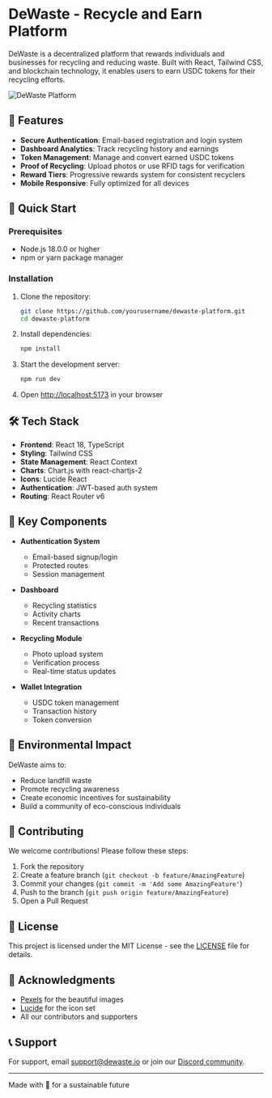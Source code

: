 # DeWaste - Recycle and Earn Platform

DeWaste is a decentralized platform that rewards individuals and businesses for recycling and reducing waste. Built with React, Tailwind CSS, and blockchain technology, it enables users to earn USDC tokens for their recycling efforts.

![DeWaste Platform](https://images.pexels.com/photos/802221/pexels-photo-802221.jpeg?auto=compress&cs=tinysrgb&w=1260&h=750&dpr=2)

## 🌟 Features

- **Secure Authentication**: Email-based registration and login system
- **Dashboard Analytics**: Track recycling history and earnings
- **Token Management**: Manage and convert earned USDC tokens
- **Proof of Recycling**: Upload photos or use RFID tags for verification
- **Reward Tiers**: Progressive rewards system for consistent recyclers
- **Mobile Responsive**: Fully optimized for all devices

## 🚀 Quick Start

### Prerequisites

- Node.js 18.0.0 or higher
- npm or yarn package manager

### Installation

1. Clone the repository:
   ```bash
   git clone https://github.com/yourusername/dewaste-platform.git
   cd dewaste-platform
   ```

2. Install dependencies:
   ```bash
   npm install
   ```

3. Start the development server:
   ```bash
   npm run dev
   ```

4. Open [http://localhost:5173](http://localhost:5173) in your browser

## 🛠 Tech Stack

- **Frontend**: React 18, TypeScript
- **Styling**: Tailwind CSS
- **State Management**: React Context
- **Charts**: Chart.js with react-chartjs-2
- **Icons**: Lucide React
- **Authentication**: JWT-based auth system
- **Routing**: React Router v6

## 📱 Key Components

- **Authentication System**
  - Email-based signup/login
  - Protected routes
  - Session management

- **Dashboard**
  - Recycling statistics
  - Activity charts
  - Recent transactions

- **Recycling Module**
  - Photo upload system
  - Verification process
  - Real-time status updates

- **Wallet Integration**
  - USDC token management
  - Transaction history
  - Token conversion

## 🌿 Environmental Impact

DeWaste aims to:
- Reduce landfill waste
- Promote recycling awareness
- Create economic incentives for sustainability
- Build a community of eco-conscious individuals

## 🤝 Contributing

We welcome contributions! Please follow these steps:

1. Fork the repository
2. Create a feature branch (`git checkout -b feature/AmazingFeature`)
3. Commit your changes (`git commit -m 'Add some AmazingFeature'`)
4. Push to the branch (`git push origin feature/AmazingFeature`)
5. Open a Pull Request

## 📄 License

This project is licensed under the MIT License - see the [LICENSE](LICENSE) file for details.

## 🙏 Acknowledgments

- [Pexels](https://www.pexels.com) for the beautiful images
- [Lucide](https://lucide.dev) for the icon set
- All our contributors and supporters

## 📞 Support

For support, email support@dewaste.io or join our [Discord community](https://discord.gg/dewaste).

---

Made with 💚 for a sustainable future
